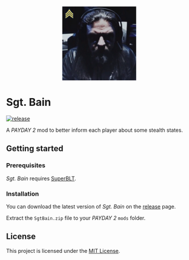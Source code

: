 <p align="center">
	<img src="SgtBain/image.png" alt="Logo" width="200"/>
</p>

# Sgt. Bain
[![release](https://img.shields.io/github/v/release/SgtAlexis/SgtBain?display_name=tag)](https://github.com/SgtAlexis/SgtBain/releases/latest)

A _PAYDAY 2_ mod to better inform each player about some stealth states.

## Getting started

### Prerequisites
_Sgt. Bain_ requires [SuperBLT](https://superblt.znix.xyz).

### Installation
You can download the latest version of _Sgt. Bain_ on the
[release](https://github.com/SgtAlexis/SgtBain/releases/latest) page.

Extract the `SgtBain.zip` file to your _PAYDAY 2_ `mods` folder.

## License
This project is licensed under the [MIT License](LICENSE.txt).